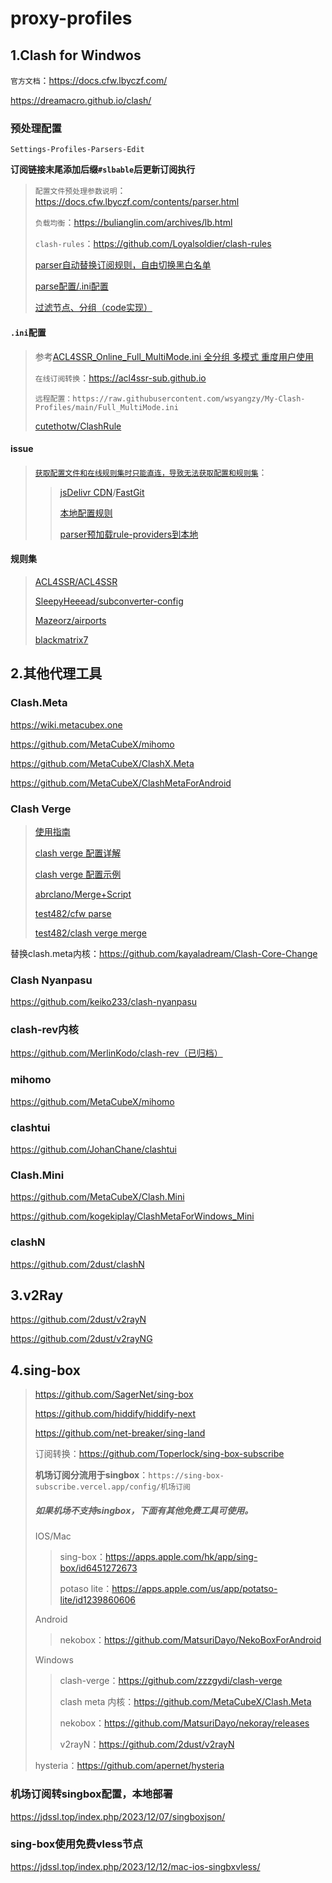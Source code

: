 # proxy-profiles

## 1.Clash for Windwos

`官方文档`：https://docs.cfw.lbyczf.com/

https://dreamacro.github.io/clash/

### 预处理配置

`Settings-Profiles-Parsers-Edit`

**订阅链接末尾添加后缀`#slbable`后更新订阅执行**

> `配置文件预处理参数说明`：https://docs.cfw.lbyczf.com/contents/parser.html
>
> `负载均衡`：https://bulianglin.com/archives/lb.html
>
> `clash-rules`：https://github.com/Loyalsoldier/clash-rules
>
> [parser自动替换订阅规则，自由切换黑白名单](https://github.com/Fndroid/clash_for_windows_pkg/issues/2193)
>
> [parse配置/.ini配置](https://github.com/Fndroid/clash_for_windows_pkg/issues/2729)
>
> [过滤节点、分组（code实现）](https://github.com/Fndroid/clash_for_windows_pkg/issues/2579#issuecomment-1567688925)

#### `.ini`配置

> 参考[ACL4SSR_Online_Full_MultiMode.ini 全分组 多模式 重度用户使用](https://raw.githubusercontent.com/ACL4SSR/ACL4SSR/master/Clash/config/ACL4SSR_Online_Full_MultiMode.ini)
>
> `在线订阅转换`：https://acl4ssr-sub.github.io
>
> `远程配置：https://raw.githubusercontent.com/wsyangzy/My-Clash-Profiles/main/Full_MultiMode.ini`
>
> [cutethotw/ClashRule](https://github.com/cutethotw/ClashRule)

#### issue

> [`获取配置文件和在线规则集时只能直连，导致无法获取配置和规则集`](https://github.com/Dreamacro/clash/issues/2775)：
>
> > [jsDelivr CDN](https://github.com/Fndroid/clash_for_windows_pkg/issues/2979#issuecomment-1116196740)/[FastGit](https://github.com/Dreamacro/clash/issues/898#issuecomment-675908855)
> >
> > [本地配置规则](https://github.com/Dreamacro/clash/issues/2775#issuecomment-1595928740)
> >
> > [parser预加载rule-providers到本地](https://github.com/Dreamacro/clash/issues/1385#issuecomment-1583996210)
>

#### 规则集

> [ACL4SSR/ACL4SSR](https://github.com/ACL4SSR/ACL4SSR/tree/master/Clash/config)
>
> [SleepyHeeead/subconverter-config](https://github.com/SleepyHeeead/subconverter-config)
>
> [Mazeorz/airports](https://github.com/Mazeorz/airports)
>
> [blackmatrix7](https://github.com/blackmatrix7/ios_rule_script/tree/master/rule/Clash)

## 2.其他代理工具

### Clash.Meta

https://wiki.metacubex.one

https://github.com/MetaCubeX/mihomo

https://github.com/MetaCubeX/ClashX.Meta

https://github.com/MetaCubeX/ClashMetaForAndroid

### Clash Verge

>[使用指南](https://github.com/zzzgydi/clash-verge/wiki/%E4%BD%BF%E7%94%A8%E6%8C%87%E5%8D%97)
>
>[clash verge 配置详解](https://wiki.metacubex.one/config/proxy-groups/filter/)
>
>[clash verge 配置示例](https://wiki.metacubex.one/example/)
>
>[abrclano/Merge+Script](https://github.com/abrclano/Self-use-Rules/tree/main/Clash.verge)
>
>[test482/cfw parse](https://gist.github.com/test482/3572dbd15b4838a7f999a749104a77ee#file-paser-yaml)
>
>[test482/clash verge merge](https://gist.github.com/test482/62439ebb2fdba846c0e3071d299eae91#file-clash-verge-local-config-yaml)

替换clash.meta内核：https://github.com/kayaladream/Clash-Core-Change

### Clash Nyanpasu

https://github.com/keiko233/clash-nyanpasu

### clash-rev内核

https://github.com/MerlinKodo/clash-rev（已归档）

### mihomo

https://github.com/MetaCubeX/mihomo

### clashtui

https://github.com/JohanChane/clashtui

### Clash.Mini

https://github.com/MetaCubeX/Clash.Mini

https://github.com/kogekiplay/ClashMetaForWindows_Mini

### clashN

https://github.com/2dust/clashN

## 3.v2Ray

https://github.com/2dust/v2rayN

https://github.com/2dust/v2rayNG

## 4.sing-box

> https://github.com/SagerNet/sing-box
>
> https://github.com/hiddify/hiddify-next
>
> https://github.com/net-breaker/sing-land
>
> 订阅转换：https://github.com/Toperlock/sing-box-subscribe
>
> **机场订阅分流用于singbox**：`https://sing-box-subscribe.vercel.app/config/机场订阅`
>
> ##### **如果机场不支持singbox，下面有其他免费工具可使用。**
>
> IOS/Mac
>
> > sing-box：https://apps.apple.com/hk/app/sing-box/id6451272673
> >
> > potaso lite：https://apps.apple.com/us/app/potatso-lite/id1239860606
>
> Android
>
> > nekobox：https://github.com/MatsuriDayo/NekoBoxForAndroid
>
> Windows
>
> > clash-verge：https://github.com/zzzgydi/clash-verge
> >
> > clash meta 内核：https://github.com/MetaCubeX/Clash.Meta
> >
> > nekobox：https://github.com/MatsuriDayo/nekoray/releases
> >
> > v2rayN：https://github.com/2dust/v2rayN
>
> hysteria：https://github.com/apernet/hysteria

### 机场订阅转singbox配置，本地部署

https://jdssl.top/index.php/2023/12/07/singboxjson/

### sing-box使用免费vless节点

https://jdssl.top/index.php/2023/12/12/mac-ios-singbxvless/

